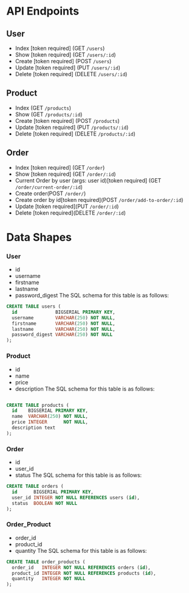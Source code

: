 # API Endpoints

## User

- Index [token required] (GET `/users`)
- Show [token required] (GET `/users/:id`)
- Create [token required]  (POST `/users`)
- Update [token required] (PUT `/users/:id`)
- Delete [token required] (DELETE `/users/:id`)

## Product

- Index (GET `/products`)
- Show (GET `/products/:id`)
- Create [token required] (POST `/products`)
- Update [token required] (PUT `/products/:id`)
- Delete [token required] (DELETE `/products/:id`)

## Order

- Index [token required] (GET `/order`)
- Show [token required] (GET `/order/:id`)
- Current Order by user (args: user id)[token required] (GET `/order/current-order/:id`)
- Create order(POST `/order/`)
- Create order by id[token required](POST `/order/add-to-order/:id`)
- Update [token required](PUT `/order/:id`)
- Delete [token required](DELETE `/order/:id`)

# Data Shapes

### User
- id
- username
- firstname
- lastname
- password_digest
The SQL schema for this table is as follows: 
```sql
CREATE TABLE users (
  id              BIGSERIAL PRIMARY KEY,
  username        VARCHAR(250) NOT NULL,
  firstname       VARCHAR(250) NOT NULL,
  lastname        VARCHAR(250) NOT NULL,
  password_digest VARCHAR(250) NOT NULL
);
```

### Product
- id
- name
- price
- description
The SQL schema for this table is as follows: 
```sql

CREATE TABLE products (
  id    BIGSERIAL PRIMARY KEY,
  name  VARCHAR(250) NOT NULL,
  price INTEGER      NOT NULL,
  description text
);
```

### Order
- id
- user_id
- status
The SQL schema for this table is as follows: 
```sql
CREATE TABLE orders (
  id      BIGSERIAL PRIMARY KEY,
  user_id INTEGER NOT NULL REFERENCES users (id),
  status  BOOLEAN NOT NULL
);
```

### Order_Product
- order_id
- product_id
- quantity
The SQL schema for this table is as follows: 
```sql
CREATE TABLE order_products (
  order_id   INTEGER NOT NULL REFERENCES orders (id),
  product_id INTEGER NOT NULL REFERENCES products (id),
  quantity   INTEGER NOT NULL
);  
```


